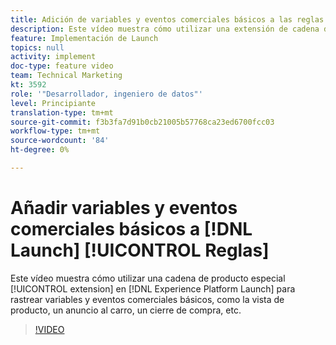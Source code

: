 ```yaml
---
title: Adición de variables y eventos comerciales básicos a las reglas de Launch
description: Este vídeo muestra cómo utilizar una extensión de cadena de producto especial en Launch para rastrear variables y eventos comerciales básicos, como la vista de producto, un anuncio al carro de compras, un cierre de compra, etc.
feature: Implementación de Launch
topics: null
activity: implement
doc-type: feature video
team: Technical Marketing
kt: 3592
role: '"Desarrollador, ingeniero de datos"'
level: Principiante
translation-type: tm+mt
source-git-commit: f3b3fa7d91b0cb21005b57768ca23ed6700fcc03
workflow-type: tm+mt
source-wordcount: '84'
ht-degree: 0%

---
```



# Añadir variables y eventos comerciales básicos a [!DNL Launch] [!UICONTROL Reglas]

Este vídeo muestra cómo utilizar una cadena de producto especial [!UICONTROL extension] en [!DNL Experience Platform Launch] para rastrear variables y eventos comerciales básicos, como la vista de producto, un anuncio al carro, un cierre de compra, etc.

>[!VIDEO](https://video.tv.adobe.com/v/28763/?quality=12)

